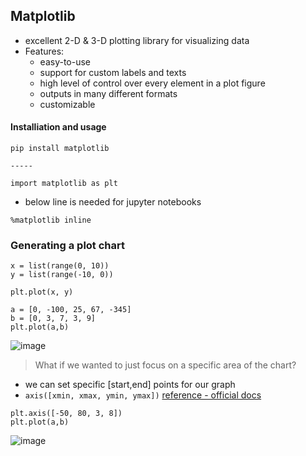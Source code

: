 ## Matplotlib

- excellent 2-D & 3-D plotting library for visualizing data
- Features:
  - easy-to-use
  - support for custom labels and texts
  - high level of control over every element in a plot figure
  - outputs in many different formats
  - customizable
  
#### Installiation and usage
```
pip install matplotlib
 
-----

import matplotlib as plt
```

- below line is needed for jupyter notebooks
```
%matplotlib inline
```

### Generating a plot chart

```
x = list(range(0, 10))
y = list(range(-10, 0))

plt.plot(x, y)
```

```
a = [0, -100, 25, 67, -345]
b = [0, 3, 7, 3, 9] 
plt.plot(a,b)
```
![image](https://user-images.githubusercontent.com/37263010/191670645-f3c76669-53e3-4b18-be25-690003595121.png)


> What if we wanted to just focus on a specific area of the chart?
- we can set specific [start,end] points for our graph 
- `axis([xmin, xmax, ymin, ymax])` [reference - official docs](https://matplotlib.org/stable/api/_as_gen/matplotlib.pyplot.axis.html)
```
plt.axis([-50, 80, 3, 8])
plt.plot(a,b)
```
![image](https://user-images.githubusercontent.com/37263010/191670659-459dc9e6-1454-44ba-b067-2066dd577b06.png)

